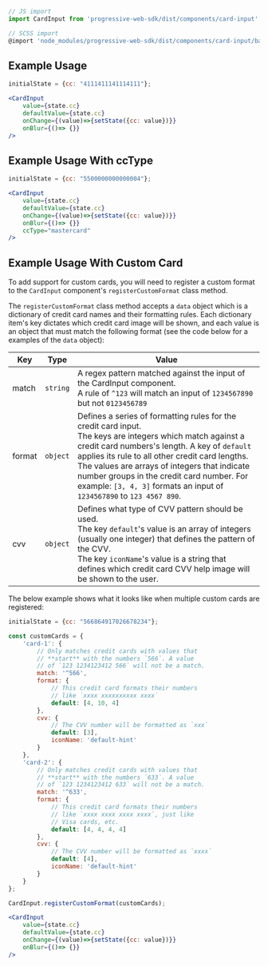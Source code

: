 ```js static
// JS import
import CardInput from 'progressive-web-sdk/dist/components/card-input'

// SCSS import
@import 'node_modules/progressive-web-sdk/dist/components/card-input/base';
```


## Example Usage

```jsx
initialState = {cc: "4111411141114111"};

<CardInput
    value={state.cc}
    defaultValue={state.cc}
    onChange={(value)=>{setState({cc: value})}}
    onBlur={()=> {}}
/>
```

## Example Usage With ccType

```jsx
initialState = {cc: "5500000000000004"};

<CardInput
    value={state.cc}
    defaultValue={state.cc}
    onChange={(value)=>{setState({cc: value})}}
    onBlur={()=> {}}
    ccType="mastercard"
/>
```

## Example Usage With Custom Card

To add support for custom cards, you will need to register a custom format to the `CardInput` component's `registerCustomFormat` class method.

The `registerCustomFormat` class method accepts a `data` object which is a dictionary of credit card names and their formatting rules. Each dictionary item's key dictates which credit card image will be shown, and each value is an object that must match the following format (see the code below for a examples of the `data` object):

| Key | Type | Value |
| --- | --- | --- |
| match | `string` | A regex pattern matched against the input of the CardInput component. <br /> A rule of `^123` will match an input of `1234567890` but not `0123456789` |
| format | `object` | Defines a series of formatting rules for the credit card input. <br /> The keys are integers which match against a credit card numbers's length. A key of `default` applies its rule to all other credit card lengths. <br /> The values are arrays of integers that indicate number groups in the credit card number. For example: `[3, 4, 3]` formats an input of `1234567890` to `123 4567 890`. |
| cvv | `object` | Defines what type of CVV pattern should be used. <br /> The key `default`'s value is an array of integers (usually one integer) that defines the pattern of the CVV. <br /> The key `iconName`'s value is a string that defines which credit card CVV help image will be shown to the user. |

The below example shows what it looks like when multiple custom cards are registered:

```jsx
initialState = {cc: "566864917026678234"};

const customCards = {
    'card-1': {
        // Only matches credit cards with values that
        // **start** with the numbers `566`. A value
        // of `123 1234123412 566` will not be a match.
        match: '^566',
        format: {
            // This credit card formats their numbers
            // like `xxxx xxxxxxxxxx xxxx`
            default: [4, 10, 4]
        },
        cvv: {
            // The CVV number will be formatted as `xxx`
            default: [3],
            iconName: 'default-hint'
        }
    },
    'card-2': {
        // Only matches credit cards with values that
        // **start** with the numbers `633`. A value
        // of `123 1234123412 633` will not be a match.
        match: '^633',
        format: {
            // This credit card formats their numbers
            // like `xxxx xxxx xxxx xxxx`, just like
            // Visa cards, etc.
            default: [4, 4, 4, 4]
        },
        cvv: {
            // The CVV number will be formatted as `xxxx`
            default: [4],
            iconName: 'default-hint'
        }
    }
};

CardInput.registerCustomFormat(customCards);

<CardInput
    value={state.cc}
    defaultValue={state.cc}
    onChange={(value)=>{setState({cc: value})}}
    onBlur={()=> {}}
/>
```
